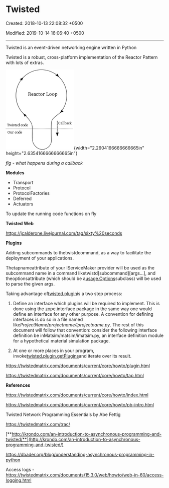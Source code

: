 # Twisted

Created: 2018-10-13 22:08:32 +0500

Modified: 2019-10-14 16:06:40 +0500

---

Twisted is an event-driven networking engine written in Python

Twisted is a robust, cross-platform implementation of the Reactor Pattern with lots of extras.



![Figure 6: the reactor making a callback](media/Twisted-image1.png){width="2.2604166666666665in" height="2.6354166666666665in"}

*fig - what happens during a callback*



**Modules**
-   Transport
-   Protocol
-   ProtocolFactories
-   Deferred
-   Actuators

To update the running code functions on fly



**Twisted Web**

<https://jcalderone.livejournal.com/tag/sixty%20seconds>



**Plugins**

Adding subcommands to thetwistdcommand, as a way to facilitate the deployment of your applications.



Thetapnameattribute of your IServiceMaker provider will be used as the subcommand name in a command liketwistd[subcommand][args...], and theoptionsattribute (which should be a[usage.Options](https://twistedmatrix.com/documents/19.7.0/api/twisted.python.usage.Options.html)subclass) will be used to parse the given args.



Taking advantage of[twisted.plugin](https://twistedmatrix.com/documents/19.7.0/api/twisted.plugin.html)is a two step process:

1.  Define an interface which plugins will be required to implement. This is done using the zope.interface package in the same way one would define an interface for any other purpose.
    A convention for defining interfaces is do so in a file named like*ProjectName/projectname/iprojectname.py*. The rest of this document will follow that convention: consider the following interface definition be inMatsim/matsim/imatsim.py, an interface definition module for a hypothetical material simulation package.

2.  At one or more places in your program, invoke[twisted.plugin.getPlugins](https://twistedmatrix.com/documents/19.7.0/api/twisted.plugin.getPlugins.html)and iterate over its result.



<https://twistedmatrix.com/documents/current/core/howto/plugin.html>

<https://twistedmatrix.com/documents/current/core/howto/tap.html>



**References**

<https://twistedmatrix.com/documents/current/core/howto/index.html>

<https://twistedmatrix.com/documents/current/core/howto/pb-intro.html>

Twisted Network Programming Essentials by Abe Fettig



<https://twistedmatrix.com/trac/>

[**http://krondo.com/an-introduction-to-asynchronous-programming-and-twisted/**](http://krondo.com/an-introduction-to-asynchronous-programming-and-twisted/)

<https://dbader.org/blog/understanding-asynchronous-programming-in-python>

Access logs - <https://twistedmatrix.com/documents/15.3.0/web/howto/web-in-60/access-logging.html>

